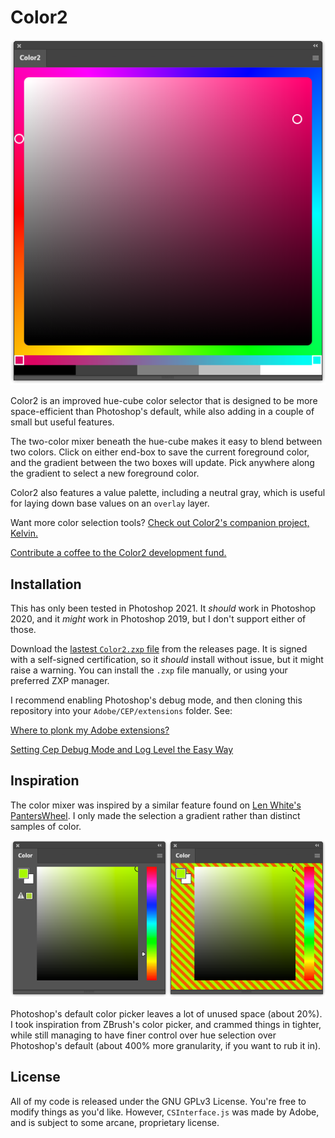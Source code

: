 # Color2

![Color2](images/Color2.png)

Color2 is an improved hue-cube color selector that is designed to be more space-efficient than Photoshop's default, while also adding in a couple of small but useful features.

The two-color mixer beneath the hue-cube makes it easy to blend between two colors. Click on either end-box to save the current foreground color, and the gradient between the two boxes will update. Pick anywhere along the gradient to select a new foreground color.

Color2 also features a value palette, including a neutral gray, which is useful for laying down base values on an `overlay` layer.

Want more color selection tools? [Check out Color2's companion project, Kelvin.](https://github.com/gruntbatch/Kelvin)

[Contribute a coffee to the Color2 development fund.](https://ko-fi.com/L3L36L4P0)

## Installation

This has only been tested in Photoshop 2021. It _should_ work in Photoshop 2020, and it _might_ work in Photoshop 2019, but I don't support either of those.

Download the [lastest `Color2.zxp` file](https://github.com/gruntbatch/Color2/releases/tag/v1.0.0) from the releases page. It is signed with a self-signed certification, so it _should_ install without issue, but it might raise a warning. You can install the `.zxp` file manually, or using your preferred ZXP manager.

I recommend enabling Photoshop's debug mode, and then cloning this repository into your `Adobe/CEP/extensions` folder. See:

[Where to plonk my Adobe extensions?](https://creative-scripts.com/where-to-plonk-my-extensions/)

[Setting Cep Debug Mode and Log Level the Easy Way](https://creative-scripts.com/setting-cep-debug-and-log-level/)

## Inspiration

The color mixer was inspired by a similar feature found on [Len White's PantersWheel](https://nerdchallenge.com/lenwhite/LenWhite.com/LenWhite.com/Entries/2012/9/16_PW_CS6.html). I only made the selection a gradient rather than distinct samples of color.

![Unused Space](images/UnusedSpace.png)

Photoshop's default color picker leaves a lot of unused space (about 20%). I took inspiration from ZBrush's color picker, and crammed things in tighter, while still managing to have finer control over hue selection over Photoshop's default (about 400% more granularity, if you want to rub it in).

## License

All of my code is released under the GNU GPLv3 License. You're free to modify things as you'd like. However, `CSInterface.js` was made by Adobe, and is subject to some arcane, proprietary license.
